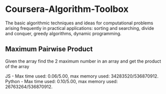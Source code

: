 # Coursera-Algorithm-Toolbox
The basic algorithmic techniques and ideas for computational problems arising frequently in practical applications: sorting and searching, divide and conquer, greedy algorithms, dynamic programming.

## Maximum Pairwise Product 
 Given the array find the 2 maximum number in an array and get the product of the array
 
 JS - Max time used: 0.06/5.00, max memory used: 34283520/536870912.
 Python - Max time used: 0.10/5.00, max memory used: 26763264/536870912.